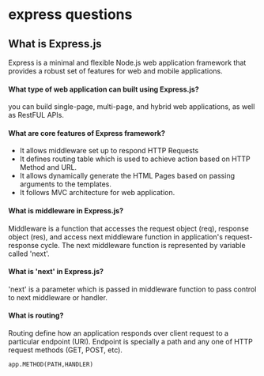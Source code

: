 # express questions

## What is Express.js

Express is a minimal and flexible Node.js web application framework that provides a robust set of features for web and mobile applications.

#### What type of web application can built using Express.js? <a id="what-type-of-web-application-can-built-using-expressjs"></a>

you can build single-page, multi-page, and hybrid web applications, as well as RestFUL APIs.

#### What are core features of Express framework? <a id="what-are-core-features-of-express-framework"></a>

* It allows middleware set up to respond HTTP Requests
* It defines routing table which is used to achieve action based on HTTP Method and URL.
* It allows dynamically generate the HTML Pages based on passing arguments to the templates.
* It follows MVC architecture for web application.

#### What is middleware in Express.js? <a id="what-is-middleware-in-expressjs"></a>

Middleware is a function that accesses the request object \(req\), response object \(res\), and access next middleware function in application's request-response cycle. The next middleware function is represented by variable called 'next'.

#### What is 'next' in Express.js? <a id="what-is-next-in-expressjs"></a>

'next' is a parameter which is passed in middleware function to pass control to next middleware or handler.

#### What is routing? <a id="what-is-routing"></a>

Routing define how an application responds over client request to a particular endpoint \(URI\). Endpoint is specially a path and any one of HTTP request methods \(GET, POST, etc\).

```text
app.METHOD(PATH,HANDLER)
```

